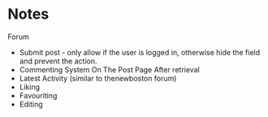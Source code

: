 # Notes

<p>Forum</p>

<ul>
	<li>Submit post - only allow if the user is logged in, otherwise hide the field and prevent the action.</li>
	<li>Commenting System On The Post Page After retrieval</li>
	<li>Latest Activity (similar to thenewboston forum)</li>
	<li>Liking</li>
	<li>Favouriting</li>
	<li>Editing</li>
</ul>
